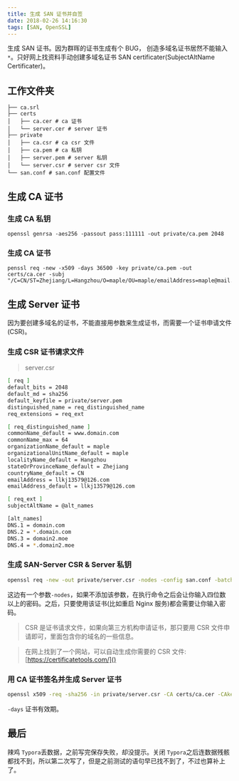 ```yaml
---
title: 生成 SAN 证书并自签
date: 2018-02-26 14:16:30
tags: [SAN, OpenSSL]
---
```


生成 SAN 证书。因为群晖的证书生成有个 BUG， 创造多域名证书居然不能输入`*`。只好网上找资料手动创建多域名证书 SAN certificater(SubjectAltName Certificater)。

## 工作文件夹

```shell
├── ca.srl
├── certs
│   ├── ca.cer # ca 证书
│   └── server.cer # server 证书
├── private
│   ├── ca.csr # ca csr 文件
│   ├── ca.pem # ca 私钥
│   ├── server.pem # server 私钥 
│   └── server.csr # server csr 文件
└── san.conf # san.conf 配置文件
```

## 生成 CA 证书

### 生成 CA 私钥

```
openssl genrsa -aes256 -passout pass:111111 -out private/ca.pem 2048
```

### 生成 CA 证书

```shell
penssl req -new -x509 -days 36500 -key private/ca.pem -out certs/ca.cer -subj "/C=CN/ST=Zhejiang/L=Hangzhou/O=maple/OU=maple/emailAddress=maple@mail.com"
```

## 生成 Server 证书

因为要创建多域名的证书，不能直接用参数来生成证书，而需要一个证书申请文件(CSR)。

### 生成 CSR 证书请求文件

> server.csr

```sh
[ req ]
default_bits = 2048
default_md = sha256
default_keyfile = private/server.pem
distinguished_name = req_distinguished_name
req_extensions = req_ext

[ req_distinguished_name ]
commonName_default = www.domain.com
commonName_max = 64
organizationName_default = maple
organizationalUnitName_default = maple
localityName_default = Hangzhou
stateOrProvinceName_default = Zhejiang
countryName_default = CN
emailAddress = llkj13579@126.com
emailAddress_default = llkj13579@126.com

[ req_ext ]
subjectAltName = @alt_names

[alt_names]
DNS.1 = domain.com
DNS.2 = *.domain.com
DNS.3 = domain2.moe
DNS.4 = *.domain2.moe
```

### 生成  SAN-Server CSR & Server 私钥

```sh
openssl req -new -out private/server.csr -nodes -config san.conf -batch
```

这边有一个参数`-nodes`，如果不添加该参数，在执行命令之后会让你输入四位数以上的密码。之后，只要使用该证书(比如重启 Nginx 服务)都会需要让你输入密码。

>   CSR 是证书请求文件，如果向第三方机构申请证书，那只要用 CSR 文件申请即可，里面包含你的域名的一些信息。

>在网上找到了一个网站，可以自动生成你需要的 CSR 文件: [https://certificatetools.com/]()

### 用 CA 证书签名并生成 Server 证书

```sh
openssl x509 -req -sha256 -in private/server.csr -CA certs/ca.cer -CAkey private/ca.pem -CAcreateserial -out certs/server.cer -extensions req_ext -extfile san.conf -days 7300
```

`-days` 证书有效期。

## 最后

辣鸡 `Typora`丢数据，之前写完保存失败，却没提示。关闭 `Typora`之后连数据残骸都找不到，所以第二次写了，但是之前测试的语句早已找不到了，不过也算补上了。

